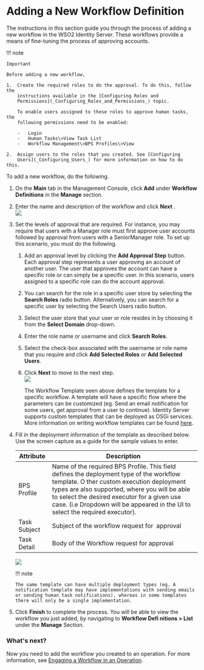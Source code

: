 # Adding a New Workflow Definition

The instructions in this section guide you through the process of adding
a new workflow in the WSO2 Identity Server. These workflows provide a
means of fine-tuning the process of approving accounts.

!!! note
    
    Important
    
    Before adding a new workflow,
    
    1.  Create the required roles to do the approval. To do this, follow the
        instructions available in the [Configuring Roles and
        Permissions](_Configuring_Roles_and_Permissions_) topic.
    
        To enable users assigned to these roles to approve human tasks, the
        following permissions need to be enabled:
    
        -   Login
        -   Human Tasks\>View Task List
        -   Workflow Management\>BPS Profiles\>View
    
    2.  Assign users to the roles that you created. See [Configuring
        Users](_Configuring_Users_) for more information on how to do this.
    

To add a new workflow, do the following.

1.  On the **Main** tab in the Management Console, click **Add** under
    **Workflow Definitions** in the **Manage** section.  
2.  Enter the name and description of the workflow and click **Next**
    .  
    ![](../../assets/img//103330289/103330292.png)
3.  Set the levels of approval that are required. For instance, you may
    require that users with a Manager role must first approve user
    accounts followed by approval from users with a SeniorManager role.
    To set up this scenario, you must do the following.

    1.  Add an approval level by clicking the **Add Approval Step**
        button. Each approval step represents a user approving an
        account of another user. The user that approves the account can
        have a specific role or can simply be a specific user. In this
        scenario, users assigned to a specific role can do the account
        approval.
    2.  You can search for the role in a specific user store by
        selecting the **Search Roles** radio button. Alternatively, you
        can search for a specific user by selecting the Search Users
        radio button.
    3.  Select the user store that your user or role resides in by
        choosing it from the **Select Domain** drop-down.
    4.  Enter the role name or username and click **Search Roles**.
    5.  Select the check-box associated with the username or role name
        that you require and click **Add Selected Roles** or **Add
        Selected Users**.
    6.  Click **Next** to move to the next step.  
        ![](../../assets/img//103330289/103330291.png)

          

        The Workflow Template seen above defines the template for a
        specific workflow. A template will have a specific flow where
        the parameters can be customized (eg. Send an email notification
        for some users, get approval from a user to continue). Identity
        Server supports custom templates that can be deployed as OSGi
        services. More information on writing workflow templates can be
        found [here](_Writing_a_Custom_Workflow_Template_).

4.  Fill in the deployment information of the template as described
    below. Use the screen capture as a guide for the sample values to
    enter.

    | Attribute    | Description                                                                                                                                                                                                                                                                                                            |
    |--------------|------------------------------------------------------------------------------------------------------------------------------------------------------------------------------------------------------------------------------------------------------------------------------------------------------------------------|
    | BPS Profile  | Name of the required BPS Profile. This field defines the deployment type of the workflow template. O ther custom execution deployment types are also supported, where you will be able to select the desired executor for a given use case. (i.e Dropdown will be appeared in the UI to select the required executor). |
    | Task Subject | Subject of the workflow request for  approval                                                                                                                                                                                                                                                                          |
    | Task Detail  | Body of the Workflow request for approval                                                                                                                                                                                                                                                                              |

    ![](../../assets/img//103330289/103330290.png) 

    !!! note
    
        The same template can have multiple deployment types (eg. A
        notification template may have implementations with sending emails
        or sending human task notifications), whereas in some templates
        there will only be a single implementation.
    

5.  Click **Finish** to complete the process. You will be able to view
    the workflow you just added, by navigating to **Workflow Defi
    **nitions** \> List** under the **Manage** Section.

### What's next?

Now you need to add the workflow you created to an operation. For more
information, see [Engaging a Workflow in an
Operation](_Engaging_a_Workflow_in_an_Operation_).
